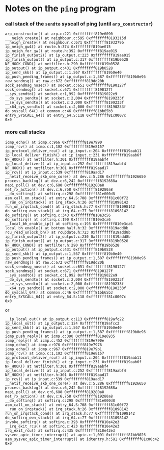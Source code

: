 # Notes on the `ping` program


### call stack of the `sendto` syscall of ping (until `arp_constructor`)
	
	arp_constructor() at arp.c:221 0xffffffff819e6090	
	___neigh_create() at neighbour.c:595 0xffffffff8193215d	
	__neigh_create() at neighbour.c:671 0xffffffff8193279b	
	ip_neigh_gw4() at route.h:374 0xffffffff819ae015	
	ip_neigh_for_gw() at route.h:392 0xffffffff819ae015	
	ip_finish_output2() at ip_output.c:223 0xffffffff819ae015	
	ip_finish_output() at ip_output.c:317 0xffffffff819b0528	
	NF_HOOK_COND() at netfilter.h:290 0xffffffff819b0528	
	ip_output() at ip_output.c:431 0xffffffff819b0528	
	ip_send_skb() at ip_output.c:1,567 0xffffffff819b0e40	
	ip_push_pending_frames() at ip_output.c:1,587 0xffffffff819b0e96	
	raw_sendmsg() at raw.c:672 0xffffffff819dd20b	
	sock_sendmsg_nosec() at socket.c:651 0xffffffff8190127f	
	sock_sendmsg() at socket.c:671 0xffffffff8190127f	
	__sys_sendto() at socket.c:1,992 0xffffffff819022e9	
	__do_sys_sendto() at socket.c:2,004 0xffffffff8190233f	
	__se_sys_sendto() at socket.c:2,000 0xffffffff8190233f	
	__x64_sys_sendto() at socket.c:2,000 0xffffffff8190233f	
	do_syscall_64() at common.c:46 0xffffffff81bb65b3	
	entry_SYSCALL_64() at entry_64.S:118 0xffffffff81c0007c	
	0x0	
	
### more call stacks

	icmp_echo() at icmp.c:966 0xffffffff819e7990	
	icmp_rcv() at icmp.c:1,102 0xffffffff819e8157	
	ip_protocol_deliver_rcu() at ip_input.c:204 0xffffffff819aab11	
	ip_local_deliver_finish() at ip_input.c:231 0xffffffff819aab6f	
	NF_HOOK() at netfilter.h:301 0xffffffff819aabf4	
	ip_local_deliver() at ip_input.c:252 0xffffffff819aabf4	
	NF_HOOK() at netfilter.h:301 0xffffffff819aad17	
	ip_rcv() at ip_input.c:539 0xffffffff819aad17	
	__netif_receive_skb_one_core() at dev.c:5,286 0xffffffff81926650	
	process_backlog() at dev.c:6,242 0xffffffff8192688a	
	napi_poll() at dev.c:6,688 0xffffffff819280a8	
	net_rx_action() at dev.c:6,758 0xffffffff819280a8	
	__do_softirq() at softirq.c:298 0xffffffff81e000d8	
	asm_call_on_stack() at entry_64.S:708 0xffffffff81c00f72	
	__run_on_irqstack() at irq_stack.h:26 0xffffffff81098142	
	run_on_irqstack_cond() at irq_stack.h:77 0xffffffff81098142	
	do_softirq_own_stack() at irq_64.c:77 0xffffffff81098142	
	do_softirq() at softirq.c:343 0xffffffff810e3c56	
	do_softirq() at softirq.c:190 0xffffffff810e3ca6	
	__local_bh_enable_ip() at softirq.c:195 0xffffffff810e3ca6	
	local_bh_enable() at bottom_half.h:32 0xffffffff819add8b	
	rcu_read_unlock_bh() at rcupdate.h:723 0xffffffff819add8b	
	ip_finish_output2() at ip_output.c:230 0xffffffff819add8b	
	ip_finish_output() at ip_output.c:317 0xffffffff819b0528	
	NF_HOOK_COND() at netfilter.h:290 0xffffffff819b0528	
	ip_output() at ip_output.c:431 0xffffffff819b0528	
	ip_send_skb() at ip_output.c:1,567 0xffffffff819b0e40	
	ip_push_pending_frames() at ip_output.c:1,587 0xffffffff819b0e96	
	raw_sendmsg() at raw.c:672 0xffffffff819dd20b	
	sock_sendmsg_nosec() at socket.c:651 0xffffffff8190127f	
	sock_sendmsg() at socket.c:671 0xffffffff8190127f	
	__sys_sendto() at socket.c:1,992 0xffffffff819022e9	
	__do_sys_sendto() at socket.c:2,004 0xffffffff8190233f	
	__se_sys_sendto() at socket.c:2,000 0xffffffff8190233f	
	__x64_sys_sendto() at socket.c:2,000 0xffffffff8190233f	
	do_syscall_64() at common.c:46 0xffffffff81bb65b3	
	entry_SYSCALL_64() at entry_64.S:118 0xffffffff81c0007c	
	0x0	
	
or

	__ip_local_out() at ip_output.c:113 0xffffffff819afc22	
	ip_local_out() at ip_output.c:124 0xffffffff819afcc2	
	ip_send_skb() at ip_output.c:1,567 0xffffffff819b0e40	
	ip_push_pending_frames() at ip_output.c:1,587 0xffffffff819b0e96	
	icmp_push_reply() at icmp.c:390 0xffffffff819e6935	
	icmp_reply() at icmp.c:452 0xffffffff819e790e	
	icmp_echo() at icmp.c:976 0xffffffff819e7976	
	icmp_echo() at icmp.c:967 0xffffffff819e79b1	
	icmp_rcv() at icmp.c:1,102 0xffffffff819e8157	
	ip_protocol_deliver_rcu() at ip_input.c:204 0xffffffff819aab11	
	ip_local_deliver_finish() at ip_input.c:231 0xffffffff819aab6f	
	NF_HOOK() at netfilter.h:301 0xffffffff819aabf4	
	ip_local_deliver() at ip_input.c:252 0xffffffff819aabf4	
	NF_HOOK() at netfilter.h:301 0xffffffff819aad17	
	ip_rcv() at ip_input.c:539 0xffffffff819aad17	
	__netif_receive_skb_one_core() at dev.c:5,286 0xffffffff81926650	
	process_backlog() at dev.c:6,242 0xffffffff8192688a	
	napi_poll() at dev.c:6,688 0xffffffff819280a8	
	net_rx_action() at dev.c:6,758 0xffffffff819280a8	
	__do_softirq() at softirq.c:298 0xffffffff81e000d8	
	asm_call_on_stack() at entry_64.S:708 0xffffffff81c00f72	
	__run_on_irqstack() at irq_stack.h:26 0xffffffff81098142	
	run_on_irqstack_cond() at irq_stack.h:77 0xffffffff81098142	
	do_softirq_own_stack() at irq_64.c:77 0xffffffff81098142	
	invoke_softirq() at softirq.c:393 0xffffffff810e42e3	
	__irq_exit_rcu() at softirq.c:423 0xffffffff810e42e3	
	irq_exit_rcu() at softirq.c:435 0xffffffff810e42e3	
	sysvec_apic_timer_interrupt() at apic.c:1,091 0xffffffff81bb9026	
	asm_sysvec_apic_timer_interrupt() at idtentry.h:581 0xffffffff81c00c42	
	0x0	
	
